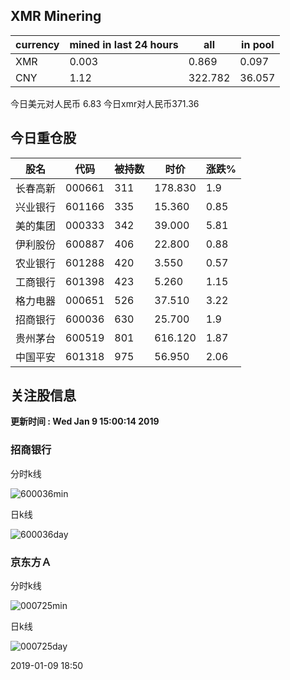 ## XMR Minering

|currency|mined in last 24 hours|all|in pool|
|---|---|---|---|
|XMR|0.003|0.869|0.097|
|CNY|1.12|322.782|36.057|

今日美元对人民币 6.83	今日xmr对人民币371.36


## 今日重仓股 

|股名|代码|被持数|时价|涨跌%|
|---|---|---|---|---|
|长春高新|000661|311|178.830|1.9|
|兴业银行|601166|335|15.360|0.85|
|美的集团|000333|342|39.000|5.81|
|伊利股份|600887|406|22.800|0.88|
|农业银行|601288|420|3.550|0.57|
|工商银行|601398|423|5.260|1.15|
|格力电器|000651|526|37.510|3.22|
|招商银行|600036|630|25.700|1.9|
|贵州茅台|600519|801|616.120|1.87|
|中国平安|601318|975|56.950|2.06|

## 关注股信息
**更新时间 : Wed Jan  9 15:00:14 2019**
### 招商银行 
分时k线

![600036min](http://image.sinajs.cn/newchart/min/n/sh600036.gif)

日k线

![600036day](http://image.sinajs.cn/newchart/daily/n/sh600036.gif)

### 京东方Ａ 
分时k线

![000725min](http://image.sinajs.cn/newchart/min/n/sz000725.gif)

日k线

![000725day](http://image.sinajs.cn/newchart/daily/n/sz000725.gif)

2019-01-09 18:50